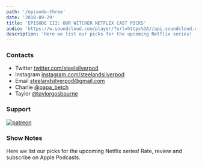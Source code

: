 ```yaml
---
path: '/episode-three'
date: '2018-09-29'
title: 'EPISODE III: OUR WITCHER NETFLIX CAST PICKS'
audio: 'https://w.soundcloud.com/player/?url=https%3A//api.soundcloud.com/tracks/507178830&color=%23008080&auto_play=false&hide_related=true&show_comments=false&show_user=true&show_reposts=false&show_teaser=false'
description: 'Here we list our picks for the upcoming Netflix series!  Rate, review and subscribe on Apple Podcasts.'
---
```


### Contacts

- <span>Twitter</span> <a href="https://twitter.com/steelsilverpod">twitter.com/steelsilverpod</a>
- <span>Instagram</span> <a href="https://www.instagram.com/steelandsilverpod/">instagram.com/steelandsilverpod</a>
- <span>Email</span> <a href="mailto:steelandsilverpod@gmail.com">steelandsilverpod@gmail.com</a>
- <span>Charlie</span> <a href="https://www.instagram.com/papa_betch/">@papa_betch</a>
- <span>Taylor</span> <a href="https://twitter.com/taylorgosbourne">@taylorgosbourne</a>

### Support

[![patreon](https://raw.githubusercontent.com/taylorosbourne/steelandsilverpod.fm/master/src/images/patreon.png)](https://patreon.com/steelandsilverpod "Our Patreon")

### Show Notes

Here we list our picks for the upcoming Netflix series!  Rate, review and subscribe on Apple Podcasts.